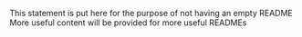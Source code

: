 This statement is put here for the purpose of not having an empty README
More useful content will be provided for more useful READMEs
